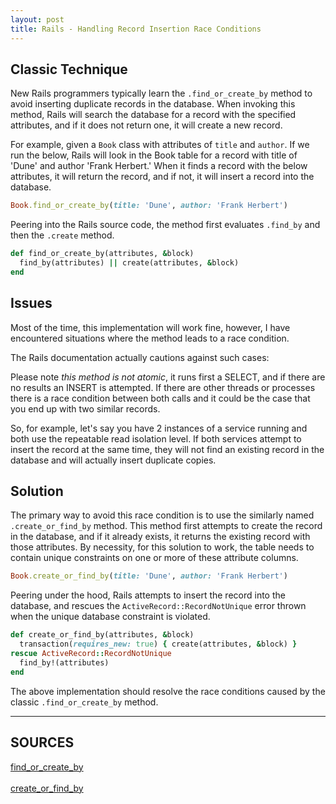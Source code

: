 ```yaml
---
layout: post
title: Rails - Handling Record Insertion Race Conditions
---
```


## Classic Technique

New Rails programmers typically learn the `.find_or_create_by` method to avoid inserting duplicate records in the database. When invoking this method, Rails will search the database for a record with the specified attributes, and if it does not return one, it will create a new record.

For example, given a `Book` class with attributes of `title` and `author`. If we run the below, Rails will look in the Book table for a record with title of 'Dune' and author 'Frank Herbert.' When it finds a record with the below attributes, it will return the record, and if not, it will insert a record into the database.

```ruby
Book.find_or_create_by(title: 'Dune', author: 'Frank Herbert')
```

Peering into the Rails source code, the method first evaluates `.find_by` and then the `.create` method.

```ruby
def find_or_create_by(attributes, &block)
  find_by(attributes) || create(attributes, &block)
end
```

## Issues

Most of the time, this implementation will work fine, however, I have encountered situations where the method leads to a race condition.

The Rails documentation actually cautions against such cases:

>
Please note *this method is not atomic*, it runs first a SELECT, and if there are no results an INSERT is attempted. If there are other threads or processes there is a race condition between both calls and it could be the case that you end up with two similar records.
>

So, for example, let's say you have 2 instances of a service running and both use the repeatable read isolation level. If both services attempt to insert the record at the same time, they will not find an existing record in the database and will actually insert duplicate copies.

## Solution

The primary way to avoid this race condition is to use the similarly named `.create_or_find_by` method. This method first attempts to create the record in the database, and if it already exists, it returns the existing record with those attributes. By necessity, for this solution to work, the table needs to contain unique constraints on one or more of these attribute columns.

```ruby
Book.create_or_find_by(title: 'Dune', author: 'Frank Herbert')
```

Peering under the hood, Rails attempts to insert the record into the database, and rescues the `ActiveRecord::RecordNotUnique` error thrown when the unique database constraint is violated.

```ruby
def create_or_find_by(attributes, &block)
  transaction(requires_new: true) { create(attributes, &block) }
rescue ActiveRecord::RecordNotUnique
  find_by!(attributes)
end
```

The above implementation should resolve the race conditions caused by the classic `.find_or_create_by` method.

---
## SOURCES
<a href="https://apidock.com/rails/v4.0.2/ActiveRecord/Relation/find_or_create_by" target="_blank">find_or_create_by</a>
<br/>
<br/>
<a href="https://apidock.com/rails/v6.0.0/ActiveRecord/Relation/create_or_find_by" target="_blank">create_or_find_by</a>
